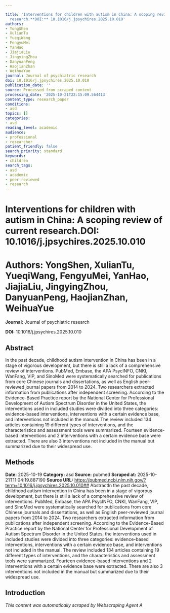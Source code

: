 ```yaml
---

title: 'Interventions for children with autism in China: A scoping review of current
  research.**DOI:** 10.1016/j.jpsychires.2025.10.010'
authors:
- YongShen
- XulianTu
- YueqiWang
- FengyuMei
- YanHao
- JiajiaLiu
- JingyingZhou
- DanyuanPeng
- HaojianZhan
- WeihuaYue
journal: Journal of psychiatric research
doi: 10.1016/j.jpsychires.2025.10.010
publication_date: ''
source: Processed from scraped content
processing_date: '2025-10-21T22:15:09.564413'
content_type: research_paper
conditions:
- asd
topics: []
categories:
- asd
reading_level: academic
audience:
- professional
- researcher
patient_friendly: false
search_priority: standard
keywords:
- children
search_tags:
- asd
- academic
- peer-reviewed
- research
---
```




# Interventions for children with autism in China: A scoping review of current research.**DOI:** 10.1016/j.jpsychires.2025.10.010

# **Authors:** YongShen, XulianTu, YueqiWang, FengyuMei, YanHao, JiajiaLiu, JingyingZhou, DanyuanPeng, HaojianZhan, WeihuaYue

**Journal:** Journal of psychiatric research

**DOI:** 10.1016/j.jpsychires.2025.10.010

## Abstract

In the past decade, childhood autism intervention in China has been in a stage of vigorous development, but there is still a lack of a comprehensive review of interventions.
PubMed, Embase, the APA PsycINFO, CNKI, WanFang, VIP, and SinoMed were systematically searched for publications from core Chinese journals and dissertations, as well as English peer-reviewed journal papers from 2014 to 2024. Two researchers extracted information from publications after independent screening. According to the Evidence-Based Practice report by the National Center for Professional Development of Autism Spectrum Disorder in the United States, the interventions used in included studies were divided into three categories: evidence-based interventions, interventions with a certain evidence base, and interventions not included in the manual.
The review included 134 articles containing 19 different types of interventions, and the characteristics and assessment tools were summarized. Fourteen evidence-based interventions and 2 interventions with a certain evidence base were extracted. There are also 3 interventions not included in the manual but summarized due to their widespread use.
## Methods

**Date:** 2025-10-19
**Category:** asd
**Source:** pubmed
**Scraped at:** 2025-10-21T11:04:19.887190
**Source URL:** https://pubmed.ncbi.nlm.nih.gov/?term=10.1016/j.jpsychires.2025.10.010## AbstractIn the past decade, childhood autism intervention in China has been in a stage of vigorous development, but there is still a lack of a comprehensive review of interventions.
PubMed, Embase, the APA PsycINFO, CNKI, WanFang, VIP, and SinoMed were systematically searched for publications from core Chinese journals and dissertations, as well as English peer-reviewed journal papers from 2014 to 2024. Two researchers extracted information from publications after independent screening. According to the Evidence-Based Practice report by the National Center for Professional Development of Autism Spectrum Disorder in the United States, the interventions used in included studies were divided into three categories: evidence-based interventions, interventions with a certain evidence base, and interventions not included in the manual.
The review included 134 articles containing 19 different types of interventions, and the characteristics and assessment tools were summarized. Fourteen evidence-based interventions and 2 interventions with a certain evidence base were extracted. There are also 3 interventions not included in the manual but summarized due to their widespread use.
## Introduction
*This content was automatically scraped by Webscraping Agent A*